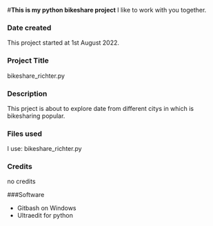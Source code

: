 #**This is my python bikeshare project**
I like to work with you together.


### Date created
This project started at 1st August 2022.


### Project Title
bikeshare_richter.py


### Description
This prject is about to explore date from different citys in which is bikesharing popular.


### Files used
I use:
bikeshare_richter.py

### Credits
no credits 

###Software
- Gitbash on Windows
- Ultraedit for python